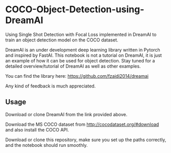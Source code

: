 # COCO-Object-Detection-using-DreamAI
Using Single Shot Detection with Focal Loss implemented in DreamAI to train an object detection model on the COCO dataset.

DreamAI is an under development deep learning library written in Pytorch and inspired by FastAI.
This notebook is not a tutorial on DreamAI, it is just an example of how it can be used for object detection.
Stay tuned for a detailed overview/tutorial of DreamAI as well as other examples.

You can find the library here: https://github.com/fzaidi2014/dreamai

Any kind of feedback is much appreciated.


## Usage

Download or clone DreamAI from the link provided above.

Download the MS COCO dataset from http://cocodataset.org/#download and also install the COCO API.

Download or clone this repository, make sure you set up the paths correctly, and the notebook should run smoothly.
